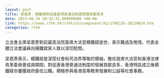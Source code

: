 ```yaml
---
layout: post
title: 梁君彥：楊鐵樑對促進香港普通法制度發展貢獻良多
date: 2023-06-24 20:33:52.000000000 +08:00
link: https://news.rthk.hk/rthk/ch/component/k2/1706135-20230624.htm
categories: rthk
---
```


立法會主席梁君彥對前最高法院首席大法官楊鐵樑逝世，表示難過及惋惜，代表全體立法會議員向楊鐵樑家人致以深切慰問。
 
梁君彥表示，楊鐵樑是深受社會和司法界尊敬的領袖，擔任首席大法官和香港法律改革委員會成員期間，對促進香港普通法制度的發展貢獻良多，香港特區成立後楊鐵樑亦屢獲政府委任公職，積極參與香港高等教育發展和公益等社會事務。
